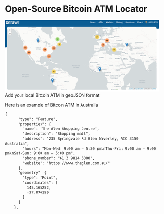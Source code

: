 # Open-Source Bitcoin ATM Locator
![](images/bitrawr-atm-map-screenshot.png)
Add your local Bitcoin ATM in geoJSON format

Here is an example of Bitcoin ATM in Australia
```
{
      "type": "Feature",
      "properties": {
        "name": "The Glen Shopping Centre",
        "description": "Shopping mall",
        "address": "235 Springvale Rd Glen Waverley, VIC 3150 Australia",
        "hours": "Mon-Wed: 9:00 am – 5:30 pm\nThu-Fri: 9:00 am – 9:00 pm\nSat-Sun: 9:00 am – 5:00 pm",
        "phone_number": "61 3 9814 6000",
        "website": "https://www.theglen.com.au/"
      },
      "geometry": {
        "type": "Point",
        "coordinates": [
          145.165252,
          -37.876159
        ]
      }
    },
```
